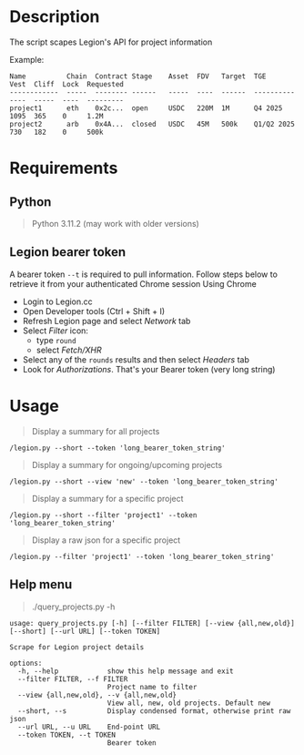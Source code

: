 # Description
The script scapes Legion's API for project information

Example:
```
Name          Chain  Contract Stage    Asset  FDV   Target  TGE         Vest  Cliff  Lock  Requested
------------  -----  -------- ------   -----  ----  ------  ----------  ----  -----  ----  ---------
project1      eth    0x2c...  open     USDC   220M  1M      Q4 2025     1095  365    0     1.2M         
project2      arb    0x4A...  closed   USDC   45M   500k    Q1/Q2 2025  730   182    0     500k         
```
# Requirements
##  Python
> Python 3.11.2 (may work with older versions)
##  Legion bearer token
A bearer token `--t` is required to pull information. Follow steps below to retrieve it from your authenticated Chrome session
Using Chrome
- Login to Legion.cc
- Open Developer tools (Ctrl + Shift + I)
- Refresh Legion page and select _Network_ tab
- Select _Filter_ icon:
  - type `round`
  - select _Fetch/XHR_
- Select any of the `rounds` results and then select _Headers_ tab
- Look for _Authorizations_. That's your Bearer token (very long string)

# Usage
> Display a summary for all projects

```/legion.py --short --token 'long_bearer_token_string'```

> Display a summary for ongoing/upcoming projects

```/legion.py --short --view 'new' --token 'long_bearer_token_string'```

> Display a summary for a specific project

```/legion.py --short --filter 'project1' --token 'long_bearer_token_string'```

> Display a raw json for a specific project

```/legion.py --filter 'project1' --token 'long_bearer_token_string'```

## Help menu
> ./query_projects.py -h
```
usage: query_projects.py [-h] [--filter FILTER] [--view {all,new,old}] [--short] [--url URL] [--token TOKEN]

Scrape for Legion project details

options:
  -h, --help            show this help message and exit
  --filter FILTER, --f FILTER
                        Project name to filter
  --view {all,new,old}, --v {all,new,old}
                        View all, new, old projects. Default new
  --short, --s          Display condensed format, otherwise print raw json
  --url URL, --u URL    End-point URL
  --token TOKEN, --t TOKEN
                        Bearer token
```
